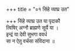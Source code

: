 +++
title = "०१ सिंहे व्याघ्र उत"

+++
सिंहे व्याघ्र उत या पृदाकौ  
त्विषिर् अग्नौ ब्राह्मणे सूर्ये या ।  
इन्द्रं या देवी सुभगा ववर्ध  
सा न ऐतु वर्चसा संविदाना ॥